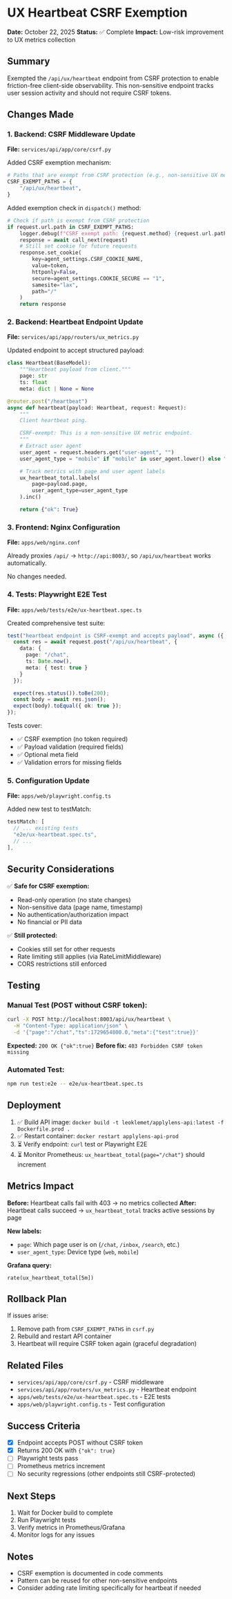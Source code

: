 # UX Heartbeat CSRF Exemption

**Date:** October 22, 2025
**Status:** ✅ Complete
**Impact:** Low-risk improvement to UX metrics collection

## Summary

Exempted the `/api/ux/heartbeat` endpoint from CSRF protection to enable friction-free client-side observability. This non-sensitive endpoint tracks user session activity and should not require CSRF tokens.

## Changes Made

### 1. Backend: CSRF Middleware Update

**File:** `services/api/app/core/csrf.py`

Added CSRF exemption mechanism:

```python
# Paths that are exempt from CSRF protection (e.g., non-sensitive UX metrics)
CSRF_EXEMPT_PATHS = {
    "/api/ux/heartbeat",
}
```

Added exemption check in `dispatch()` method:

```python
# Check if path is exempt from CSRF protection
if request.url.path in CSRF_EXEMPT_PATHS:
    logger.debug(f"CSRF exempt path: {request.method} {request.url.path}")
    response = await call_next(request)
    # Still set cookie for future requests
    response.set_cookie(
        key=agent_settings.CSRF_COOKIE_NAME,
        value=token,
        httponly=False,
        secure=agent_settings.COOKIE_SECURE == "1",
        samesite="lax",
        path="/"
    )
    return response
```

### 2. Backend: Heartbeat Endpoint Update

**File:** `services/api/app/routers/ux_metrics.py`

Updated endpoint to accept structured payload:

```python
class Heartbeat(BaseModel):
    """Heartbeat payload from client."""
    page: str
    ts: float
    meta: dict | None = None

@router.post("/heartbeat")
async def heartbeat(payload: Heartbeat, request: Request):
    """
    Client heartbeat ping.

    CSRF-exempt: This is a non-sensitive UX metric endpoint.
    """
    # Extract user agent
    user_agent = request.headers.get("user-agent", "")
    user_agent_type = "mobile" if "mobile" in user_agent.lower() else "web"

    # Track metrics with page and user agent labels
    ux_heartbeat_total.labels(
        page=payload.page,
        user_agent_type=user_agent_type
    ).inc()

    return {"ok": True}
```

### 3. Frontend: Nginx Configuration

**File:** `apps/web/nginx.conf`

Already proxies `/api/` → `http://api:8003/`, so `/api/ux/heartbeat` works automatically.

No changes needed.

### 4. Tests: Playwright E2E Test

**File:** `apps/web/tests/e2e/ux-heartbeat.spec.ts`

Created comprehensive test suite:

```typescript
test("heartbeat endpoint is CSRF-exempt and accepts payload", async ({ request }) => {
  const res = await request.post("/api/ux/heartbeat", {
    data: {
      page: "/chat",
      ts: Date.now(),
      meta: { test: true }
    }
  });

  expect(res.status()).toBe(200);
  const body = await res.json();
  expect(body).toEqual({ ok: true });
});
```

Tests cover:
- ✅ CSRF exemption (no token required)
- ✅ Payload validation (required fields)
- ✅ Optional meta field
- ✅ Validation errors for missing fields

### 5. Configuration Update

**File:** `apps/web/playwright.config.ts`

Added new test to testMatch:

```typescript
testMatch: [
  // ... existing tests
  "e2e/ux-heartbeat.spec.ts",
  // ...
],
```

## Security Considerations

✅ **Safe for CSRF exemption:**
- Read-only operation (no state changes)
- Non-sensitive data (page name, timestamp)
- No authentication/authorization impact
- No financial or PII data

✅ **Still protected:**
- Cookies still set for other requests
- Rate limiting still applies (via RateLimitMiddleware)
- CORS restrictions still enforced

## Testing

### Manual Test (POST without CSRF token):

```bash
curl -X POST http://localhost:8003/api/ux/heartbeat \
  -H "Content-Type: application/json" \
  -d '{"page":"/chat","ts":1729654800.0,"meta":{"test":true}}'
```

**Expected:** `200 OK {"ok":true}`
**Before fix:** `403 Forbidden CSRF token missing`

### Automated Test:

```bash
npm run test:e2e -- e2e/ux-heartbeat.spec.ts
```

## Deployment

1. ✅ Build API image: `docker build -t leoklemet/applylens-api:latest -f Dockerfile.prod .`
2. ✅ Restart container: `docker restart applylens-api-prod`
3. ⏳ Verify endpoint: `curl` test or Playwright E2E
4. ⏳ Monitor Prometheus: `ux_heartbeat_total{page="/chat"}` should increment

## Metrics Impact

**Before:** Heartbeat calls fail with 403 → no metrics collected
**After:** Heartbeat calls succeed → `ux_heartbeat_total` tracks active sessions by page

**New labels:**
- `page`: Which page user is on (`/chat`, `/inbox`, `/search`, etc.)
- `user_agent_type`: Device type (`web`, `mobile`)

**Grafana query:**
```promql
rate(ux_heartbeat_total[5m])
```

## Rollback Plan

If issues arise:

1. Remove path from `CSRF_EXEMPT_PATHS` in `csrf.py`
2. Rebuild and restart API container
3. Heartbeat will require CSRF token again (graceful degradation)

## Related Files

- `services/api/app/core/csrf.py` - CSRF middleware
- `services/api/app/routers/ux_metrics.py` - Heartbeat endpoint
- `apps/web/tests/e2e/ux-heartbeat.spec.ts` - E2E tests
- `apps/web/playwright.config.ts` - Test configuration

## Success Criteria

- [x] Endpoint accepts POST without CSRF token
- [x] Returns 200 OK with `{"ok": true}`
- [ ] Playwright tests pass
- [ ] Prometheus metrics increment
- [ ] No security regressions (other endpoints still CSRF-protected)

## Next Steps

1. Wait for Docker build to complete
2. Run Playwright tests
3. Verify metrics in Prometheus/Grafana
4. Monitor logs for any issues

## Notes

- CSRF exemption is documented in code comments
- Pattern can be reused for other non-sensitive endpoints
- Consider adding rate limiting specifically for heartbeat if needed
